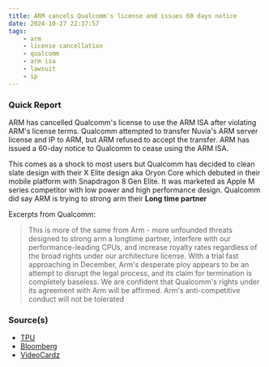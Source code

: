 ```yaml
---
title: ARM cancels Qualcomm's license and issues 60 days notice
date: 2024-10-27 22:37:57
tags:
    - arm
    - license cancellation
    - qualcomm
    - arm isa
    - lawsuit
    - ip
---
```

### Quick Report

ARM has cancelled Qualcomm\'s license to use the ARM ISA after violating ARM\'s license terms. Qualcomm attempted to transfer Nuvia\'s ARM server license and IP to ARM, but ARM refused to accept the transfer. ARM has issued a 60-day notice to Qualcomm to cease using the ARM ISA.
<!-- more -->

This comes as a shock to most users but Qualcomm has decided to clean slate design with their X Elite design aka Oryon Core which debuted in their mobile platform with Snapdragon 8 Gen Elite. It was marketed as Apple M series competitor with low power and high performance design.  Qualcomm did say ARM is trying to strong arm their **Long time partner**

Excerpts from Qualcomm:
> This is more of the same from Arm - more unfounded threats designed to strong arm a longtime partner, interfere with our performance-leading CPUs, and increase royalty rates regardless of the broad rights under our architecture license. With a trial fast approaching in December, Arm\'s desperate ploy appears to be an attempt to disrupt the legal process, and its claim for termination is completely baseless. We are confident that Qualcomm\'s rights under its agreement with Arm will be affirmed. Arm's anti-competitive conduct will not be tolerated

### Source(s)

- [TPU][def]
- [Bloomberg][def2]
- [VideoCardz][def3]

[def]: https://www.techpowerup.com/328004/arm-plans-to-cancel-qualcomms-license-issues-60-day-notice
[def2]: https://www.bloomberg.com/news/articles/2024-10-23/arm-to-cancel-qualcomm-chip-design-license-in-escalation-of-feud
[def3]: https://videocardz.com/newz/arm-to-cancel-qualcomms-design-license-gives-60-day-notice
